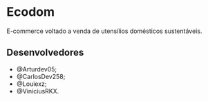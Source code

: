 # Ecodom
E-commerce voltado a venda de utensílios domésticos sustentáveis.

## Desenvolvedores
- @Arturdev05;
- @CarlosDev258;
- @Louiexz;
- @ViniciusRKX.
